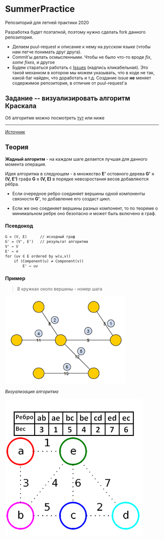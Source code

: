 # SummerPractice

Репозиторий для летней практики 2020

Разработка будет поэтапной, поэтому нужно сделать fork данного репозитория. 
* Делаем puul-request и описание к нему на _русском_ языке (чтобы нам легче понимать друг друга). 
* Commit'ы делать осмысленными. Чтобы не было что-то вроде _fix_, _some fixes_, и другое
* Будем стараться работать с [Issues](https://github.com/thehighestmath/SummerPractice/issues) (надпись кликабельная). Это такой механизм в котором мы можем указывать, что в коде не так, какой баг найден, что доработать и т.д. Создание issue __не__ меняет содержимое репозитория, в отличие от puul-request'а

## Задание -- визуализировать алгоритм Краскала

Об алгоритме можно посмотреть [тут](https://ru.wikipedia.org/wiki/%D0%90%D0%BB%D0%B3%D0%BE%D1%80%D0%B8%D1%82%D0%BC_%D0%9A%D1%80%D0%B0%D1%81%D0%BA%D0%B0%D0%BB%D0%B0) или ниже


***

[Источник](https://github.com/Nik-Poch/EducationProjects/blob/master/%D0%9F%D0%90%D0%90/Theory/%D0%93%D1%80%D0%B0%D1%84%D1%8B/%D0%9E%D1%81%D1%82%D0%BE%D0%B2%D0%BD%D1%8B%D0%B5%20%D0%B4%D0%B5%D1%80%D0%B5%D0%B2%D1%8C%D1%8F.md#%D0%B6%D0%B0%D0%B4%D0%BD%D1%8B%D0%B9-%D0%B0%D0%BB%D0%B3%D0%BE%D1%80%D0%B8%D1%82%D0%BC-%D0%BA%D1%80%D0%B0%D1%81%D0%BA%D0%B0%D0%BB%D0%B0)

## Теория

__Жадный алгоритм__ - на каждом шаге делается лучшая для данного момента операция.

Идея алгоритма в следующем - в множество __E'__ остовного дерева __G' = (V, E')__ графа __G = (V, E)__ в порядке невозростания весов добавляются рёбра.

- Если очередное ребро соединяет вершины одной компоненты связности __G'__, то добавление его создаст цикл.

- Если же оно соединяет вершины разных компонент, то по теореме о минимальном ребре оно безопасно и может быть включено в граф.

### Псевдокод

```
G = (V, E)      // исходный граф
G' = (V', E')   // результат алгоритма
V' ← V
E' ← ∅
for (uv ∈ E ordered by w(u,v))
	if (Component(u) ≠ Component(v))
        E' ← uv
```

### Пример

> В кружках около вершины - номер шага

![Жадный алгоритм (Краскала)](./_resources/graph.png)

_Визуализация алгоритма_

![Жадный алгоритм (Краскала)](./_resources/visual.gif)

